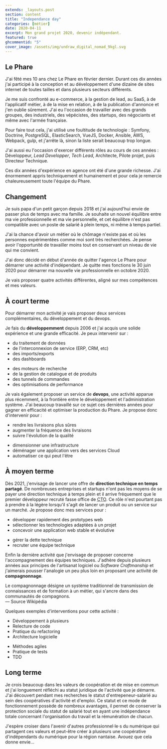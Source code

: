 ```yaml
---
extends: _layouts.post
section: content
title: "Independance day"
categories: [métier]
date: 2020-04-11
excerpt: Mon grand projet 2020, devenir indépendant. 
featured: true
ghcommentid: "5"
cover_image: /assets/img/undraw_digital_nomad_9kgl.svg
---
```


## Le Phare

J'ai fêté mes 10 ans chez Le Phare en février dernier. Durant ces dix années j'ai participé à la conception et au développement d'une dizaine de sites internet de toutes tailles et dans plusieurs secteurs différents. 

Je me suis confronté au e-commerce, à la gestion de lead, au SaaS, à de l'applicatif métier, à de la mise en relation, à de la publication d'annonce et j'en oublie sûrement.
J'ai eu l'occasion de travailler avec des grands groupes, des industriels, des vépécistes, des startups, des négociants et même avec l'armée française.

Pour faire tout cela, j'ai utilisé une foultitude de technologie : Symfony, Doctrine, PostgreSQL, ElasticSearch, VueJS, Docker, Ansible, AWS, Webpack, gulp, et j'arrête là, sinon la liste serait beaucoup trop longue.

J'ai aussi eu l'occasion d'exercer différents rôles au cours de ces années : Développeur, *Lead Developper*, *Tech&nbsp;Lead*, Architecte, Pilote projet, puis Directeur Technique.

Ces dix années d'expérience en agence ont été d'une grande richesse. J'ai énormement appris techniquement et humainement et pour cela je remercie chaleureusement toute l'équipe du Phare. 

## Changement

Je suis papa d'un petit garçon depuis 2018 et j'ai aujourd'hui envie de passer plus de temps avec ma famille. Je souhaite un nouvel équilibre entre ma vie professionnelle et ma vie personnelle, et cet équilibre n'est pas compatible avec un poste de salarié à plein temps, ni même à temps partiel.

J'ai la chance d'avoir un métier où le chômage n'existe pas et où les personnes expérimentées comme moi sont très recherchées. Je pense avoir l'opportunité de travailler moins tout en conservant un niveau de vie qui me convient. 

J'ai donc décidé en début d'année de quitter l'agence Le Phare pour démarrer une activité d'indépendant. Je quitte mes fonctions le 30 juin 2020 pour démarrer ma nouvelle vie professionnelle en octobre 2020. 

Je vais proposer quatre activités différentes, aligné sur mes compétences et mes valeurs. 

## À court terme 

Pour démarrer mon activité je vais proposer deux services complémentaires, du développement et du devops.

Je fais du **développemment** depuis 2006 et j'ai acquis une solide expérience et une grande efficacité. Je peux intervenir sur :

<div class="flex">
<ul class="flex-grow">
	<li>du traitement de données</li>
	<li>de l'interconnexion de service (ERP, CRM, etc)</li>
	<li>des imports/exports</li>
	<li>des dashboards</li>
</ul>
<ul class="flex-grow">
	<li>des moteurs de recherche</li>
	<li>de la gestion de catalogue et de produits</li>
	<li>des tunnels de commandes</li>
	<li>des optimisations de performance</li>
</ul>
</div>

Je vais également proposer un service de **devops**, une activité apparue plus récemment, à la frontière entre le développement et l'administration système. J'ai beaucoup travaillé sur ce sujet ces dernières années pour gagner en efficacité et optimiser la production du Phare. Je propose donc d'intervenir pour : 

<div class="flex">
<ul class="flex-grow">
	<li>rendre les livraisons plus sûres</li>
	<li>augmenter la fréquence des livraisons</li>
	<li>suivre l'évolution de la qualité</li>
</ul>
<ul class="flex-grow">
	<li>dimensionner une infrastructure</li>
	<li>déménager une application vers des services Cloud</li>
	<li>automatiser ce qui peut l'être</li>
</ul>
</div>

## À moyen terme

Dès 2021, j'envisage de lancer une offre de **direction technique en temps partagé**. De nombreuses entreprises et startups n'ont pas les moyens de se payer une direction technique à temps plein et il arrive fréquement que le premier développeur recruté fasse office de <abbr title="Chief Technology Officier = Direction Technique">CTO</abbr>. Ce rôle n'est pourtant pas à prendre à la légère lorsqu'il s'agit de lancer un produit ou un service sur un marché. Je propose donc mes services pour :  

<div class="flex mb-4">
	<ul class="flex-grow">
		<li>développer rapidement des prototypes web </li>
		<li>sélectionner les technologies adaptées à un projet</li>
		<li>concevoir une application web stable et évolutive </li>
	</ul>
	<ul class="flex-grow">
		<li>gérer la dette technique</li>
		<li>recruter une équipe technique</li>
	</ul>
</div>

Enfin la dernière activité que j'envisage de proposer concerne l'accompagnement des équipes techniques. J'adhère depuis plusieurs années aux principes de l'artisanat logiciel ou *Software Craftmanship* et j'aimerais pousser l'analogie un peu plus loin en proposant une activité de **compagnonnage**. 

<div class="border-l-4 px-6 mb-4">
	<div class="quote">Le compagnonnage désigne un système traditionnel de transmission de connaissances et de formation à un métier, qui s'ancre dans des communautés de compagnons.</div>
	<div class="mt-4 ml-6 italic text-gray-500">— Source Wikipédia</div>
</div>

Quelques exemples d'interventions pour cette activité :

<div class="flex">
	<ul class="flex-grow">
		<li>Développement à plusieurs</li>
		<li>Relecture de code</li>
		<li>Pratique du refactoring</li>
		<li>Architecture logicielle</li>
	</ul>
	<ul class="flex-grow">
		<li>Méthodes agiles</li>
		<li>Pratique de tests </li>
		<li>TDD</li>
	</ul>
</div>

## Long terme

Je crois beaucoup dans les valeurs de coopération et de mise en commun et j'ai longuement réfléchi au statut juridique de l'activité que je démarre. J'ai découvert pendant mes recherches le statut d'entrepeneur-salarié au sein des coopératives d'activité et d'emploi. Ce statut et ce mode de fonctionnement possède de nombreux avantages, il permet de conserver la protection sociale du statut de salarié tout en ayant une indépendance totale concernant l'organisation du travail et la rémunération de chacun.

J'espère croiser dans l'avenir d'autres professionnel⋅le⋅s du numérique qui partagent ces valeurs et peut-être créer à plusieurs une coopérative d'indépendants du numérique pour la région nantaise. Avouez que cela donne envie…